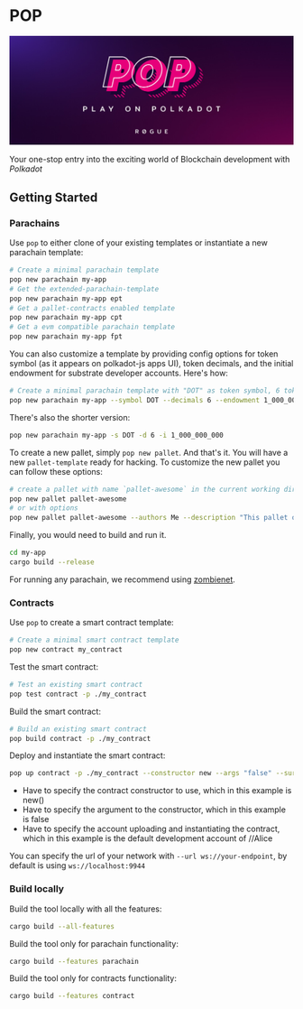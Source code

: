 # POP
<img src=".icons/logo.jpeg"></img>

Your one-stop entry into the exciting world of Blockchain development with *Polkadot*

## Getting Started

### Parachains
Use `pop` to either clone of your existing templates or instantiate a new parachain template: 

```sh
# Create a minimal parachain template
pop new parachain my-app
# Get the extended-parachain-template
pop new parachain my-app ept
# Get a pallet-contracts enabled template
pop new parachain my-app cpt
# Get a evm compatible parachain template
pop new parachain my-app fpt
```

You can also customize a template by providing config options for token symbol (as it appears on polkadot-js apps UI), token decimals, and the initial endowment for substrate developer accounts. Here's how: 

```sh
# Create a minimal parachain template with "DOT" as token symbol, 6 token decimals and 1 billion tokens per dev account
pop new parachain my-app --symbol DOT --decimals 6 --endowment 1_000_000_000
```
There's also the shorter version: 
```sh
pop new parachain my-app -s DOT -d 6 -i 1_000_000_000
```
To create a new pallet, simply `pop new pallet`. And that's it. You will have a new `pallet-template` ready for hacking.
To customize the new pallet you can follow these options:
```sh
# create a pallet with name `pallet-awesome` in the current working directory
pop new pallet pallet-awesome
# or with options
pop new pallet pallet-awesome --authors Me --description "This pallet oozes awesomeness" --path my_app/pallets
```

Finally, you would need to build and run it.
```sh
cd my-app
cargo build --release
```
For running any parachain, we recommend using [zombienet](https://github.com/paritytech/zombienet).


### Contracts
Use `pop` to create a smart contract template: 

```sh
# Create a minimal smart contract template
pop new contract my_contract
```

Test the smart contract: 
```sh
# Test an existing smart contract
pop test contract -p ./my_contract
```

Build the smart contract: 
```sh
# Build an existing smart contract
pop build contract -p ./my_contract
```

Deploy and instantiate the smart contract:
```sh
pop up contract -p ./my_contract --constructor new --args "false" --suri //Alice
```
- Have to specify the contract constructor to use, which in this example is new()
- Have to specify the argument to the constructor, which in this example is false
- Have to specify the account uploading and instantiating the contract, which in this example is the default development account of //Alice

You can specify the url of your network with `--url ws://your-endpoint`, by default is using `ws://localhost:9944`
### Build locally

Build the tool locally with all the features:
```sh
cargo build --all-features
```
Build the tool only for parachain functionality:
```sh
cargo build --features parachain
```
Build the tool only for contracts functionality:
```sh
cargo build --features contract
```